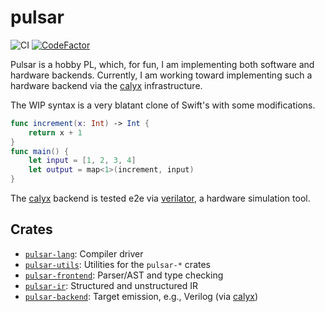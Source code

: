 # pulsar

![CI](https://github.com/ethanuppal/pulsar/actions/workflows/ci.yaml/badge.svg)
[![CodeFactor](https://www.codefactor.io/repository/github/ethanuppal/pulsar/badge)](https://www.codefactor.io/repository/github/ethanuppal/pulsar)

Pulsar is a hobby PL, which, for fun, I am implementing both software and hardware backends.
Currently, I am working toward implementing such a hardware backend via the [calyx] infrastructure.

The WIP syntax is a very blatant clone of Swift's with some modifications.
```swift
func increment(x: Int) -> Int {
    return x + 1
}
func main() {
    let input = [1, 2, 3, 4]
    let output = map<1>(increment, input)
}
```

The [calyx] backend is tested e2e via [verilator], a hardware simulation tool.

## Crates

- [`pulsar-lang`](https://crates.io/crates/pulsar-lang): Compiler driver
- [`pulsar-utils`](https://crates.io/crates/pulsar-utils): Utilities for the `pulsar-*` crates
- [`pulsar-frontend`](https://crates.io/crates/pulsar-frontend): Parser/AST and type checking
- [`pulsar-ir`](https://crates.io/crates/pulsar-ir): Structured and unstructured IR
- [`pulsar-backend`](https://crates.io/crates/pulsar-backend): Target emission, e.g., Verilog (via [calyx])

[calyx]: http://calyxir.org
[verilator]: https://www.veripool.org/verilator/
